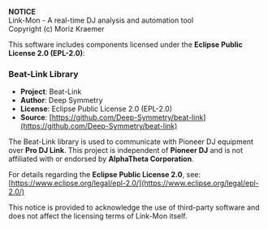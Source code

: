 **NOTICE**  
Link-Mon - A real-time DJ analysis and automation tool  
Copyright (c) Moriz Kraemer

This software includes components licensed under the **Eclipse Public License 2.0 (EPL-2.0)**:  

### **Beat-Link Library**  
- **Project**: Beat-Link  
- **Author**: Deep Symmetry  
- **License**: Eclipse Public License 2.0 (EPL-2.0)  
- **Source**: [https://github.com/Deep-Symmetry/beat-link](https://github.com/Deep-Symmetry/beat-link)  

The Beat-Link library is used to communicate with Pioneer DJ equipment over **Pro DJ Link**. This project is independent of **Pioneer DJ** and is not affiliated with or endorsed by **AlphaTheta Corporation**.  

For details regarding the **Eclipse Public License 2.0**, see:  
[https://www.eclipse.org/legal/epl-2.0/](https://www.eclipse.org/legal/epl-2.0/)  

This notice is provided to acknowledge the use of third-party software and does not affect the licensing terms of Link-Mon itself.  

